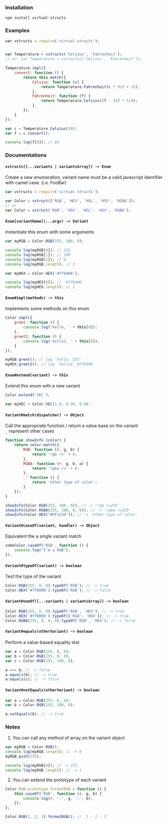 
### Installation

`npm install virtual-structs`

### Examples

```javascript
var vstructs = require('virtual-structs');


var Temperature = vstructs('Celsius', 'Fahrenheit');
// or: var Temperature = vstructs(['Celsius', 'Fahrenheit']);

Temperature.impl({
    convert: function () {
        return this.match({
            Celsius: function (c) {
                return Temperature.Fahrenheit(c * 9/5 + 32);
            },
            Fahrenheit: function (f) {
                return Temperature.Celsius((f - 32) * 5/9);
            },
        });
    }
});

var c = Temperature.Celsius(30);
var f = c.convert();

console.log(f[0]); // 86
```

### Documentations

#### `vstructs([...variants | variantsArray]) -> Enum`

Create a new enumeration, variant name must be a valid javascript identifier
with camel case. (i.e. FooBar)

```javascript
var vstructs = require('virtual-structs');

var Color = vstruct(['RGB', 'HEX', 'HSL', 'HSV', 'RGBA']);
// or
var Color = vstruct('RGB', 'HSV', 'HSL', 'HSV', 'RGBA');
```

#### `Enum[variantName](...args) -> Variant`

Instantiate this enum with some arguments

```javascript
var myRGB = Color.RGB(255, 100, 0);

console.log(myRGB[0]); // 255
console.log(myRGB[1]); // 100
console.log(myRGB[2]); // 0
console.log(myRGB.length); // 3

var myHEX = Color.HEX('#ff6400');

console.log(myHEX[0]); // '#ff6400'
console.log(myHEX.length); // 1
```

#### `Enum#impl(methods) -> this`

Implements some methods on this enum

```javascript
Color.impl({
    greet: function () {
        console.log('hello, ' + this[0]);
    },
    greet2: function () {
        console.log('hello2, ' + this[0]);
    }
});

myRGB.greet(); // log 'hello, 255'
myHEX.greet2(); // log 'hello2, #ff6400'
```

#### `Enum#extend(variant) -> this`

Extend this enum with a new variant

```javascript
Color.extend('VEC');

var myVEC = Color.VEC(1.0, 0.39, 0.0);
```

#### `Variant#match(dispatcher) -> Object`

Call the appropriate function / return a value base on the variant  
`_` represent other cases

```javascript
function showInfo (color) {
    return color.match({
        RGB: function (r, g, b) {
            return 'rgb r=' + r;
        },
        RGBA: function (r, g, b, a) {
            return 'rgba r=' + r;
        },
        _: function () {
            return 'other type of color';
        }
    });
}

showInfo(Color.RGB(255, 100, 0)); // -> 'rgb r=255'
showInfo(Color.RGBA(255, 100, 0, 0)); // -> 'rgba r=255'
showInfo(Color.HEX("#FF1234")); // -> 'other type of color'
```

#### `Variant#caseOf(variant, handler) -> Object`

Equivalent the a single variant match

```javascript
someColor.caseOf('RGB', function () {
    console.log("I'm a RGB");
});
```

#### `Variant#typeOf(variant) -> boolean`

Test the type of the variant

```javascript
Color.RGB(255, 0, 0).typeOf('RGB'); // -> true
Color.HEX('#ff0000').typeOf('RGB'); // -> false
```

#### `Variant#oneOf([...variants | variantsArray]) -> boolean`

```javascript
Color.RGB(255, 0, 0).typeOf('RGB', 'HEX'); // -> true
Color.HEX('#ff0000').typeOf(['RGB', 'HEX']); // -> true
Color.RGBA(255, 0, 0, 0).typeOf('RGB', 'HEX'); // -> false
```

#### `Variant#equals(otherVariant) -> boolean`

Perform a value-based equality test

```javascript
var a = Color.RGB(255, 0, 0);
var b = Color.RGB(255, 0, 0);
var c = Color.RGB(255, 100, 0);

a === b; // -> false
a.equals(b); // -> true
a.equals(c); // -> false
```

#### `Variant#notEquals(otherVariant) -> boolean`

```javascript
var a = Color.RGB(255, 0, 0);
var b = Color.RGB(255, 100, 0);

a.notEquals(b); // -> true
```

### Notes

1. You can call any method of array on the variant object

```javascript
var myRGB = Color.RGB();
console.log(myRGB.length); // -> 0
myRGB.push(255);

console.log(myRGB[0]); // -> 255
console.log(myRGB.length); // -> 1
```

2. You can extend the prototype of each variant

```javascript
Color.RGB.prototype.formatRGB = function () {
    this.caseOf('RGB', function (r, g, b) {
        console.log(r, ':', g, ':', b);
    });
};

Color.RGB(1, 2, 3).formatRGB(); // '1 : 2 : 3'
```
